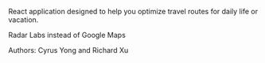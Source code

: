 React application designed to help you optimize travel routes for daily life or vacation.

Radar Labs instead of Google Maps

Authors: Cyrus Yong and Richard Xu
